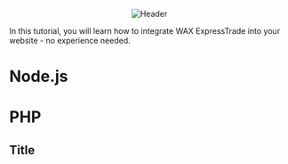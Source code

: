 <p align = "center">
	<img alt = "Header" src = "img/header.php">
</p>

In this tutorial, you will learn how to integrate WAX ExpressTrade into your website - no experience needed.

# Node.js

# PHP

## Title
